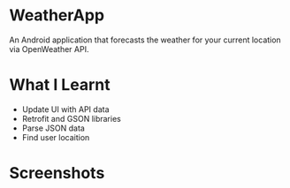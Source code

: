 # WeatherApp

An Android application that forecasts the weather for your current location via OpenWeather API.

# What I Learnt

* Update UI with API data
* Retrofit and GSON libraries
* Parse JSON data 
* Find user locaition

# Screenshots


